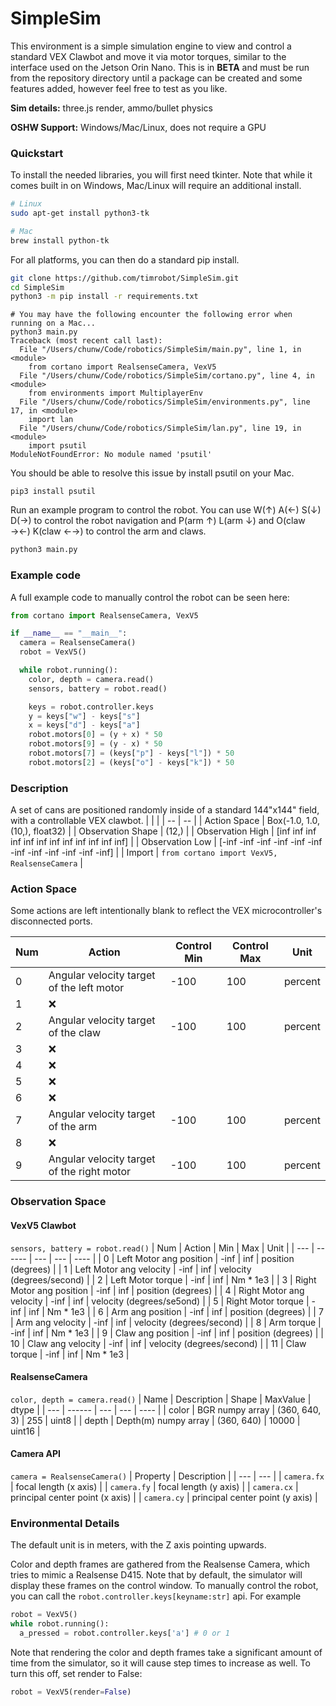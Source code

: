 # SimpleSim
This environment is a simple simulation engine to view and control a standard VEX Clawbot and move it via motor torques, similar to the interface used on the Jetson Orin Nano. This is in __BETA__ and must be run from the repository directory until a package can be created and some features added, however feel free to test as you like.

__Sim details:__ three.js render, ammo/bullet physics

__OSHW Support:__ Windows/Mac/Linux, does not require a GPU

### Quickstart
To install the needed libraries, you will first need tkinter. Note that while it comes built in on Windows, Mac/Linux will require an additional install.

```bash
# Linux
sudo apt-get install python3-tk
```

```bash
# Mac
brew install python-tk
```

For all platforms, you can then do a standard pip install.

```bash
git clone https://github.com/timrobot/SimpleSim.git
cd SimpleSim
python3 -m pip install -r requirements.txt
```

```
# You may have the following encounter the following error when running on a Mac...
python3 main.py
Traceback (most recent call last):
  File "/Users/chunw/Code/robotics/SimpleSim/main.py", line 1, in <module>
    from cortano import RealsenseCamera, VexV5
  File "/Users/chunw/Code/robotics/SimpleSim/cortano.py", line 4, in <module>
    from environments import MultiplayerEnv
  File "/Users/chunw/Code/robotics/SimpleSim/environments.py", line 17, in <module>
    import lan
  File "/Users/chunw/Code/robotics/SimpleSim/lan.py", line 19, in <module>
    import psutil
ModuleNotFoundError: No module named 'psutil'
```

You should be able to resolve this issue by install psutil on your Mac.
```
pip3 install psutil
```

Run an example program to control the robot. You can use W(↑) A(←) S(↓) D(→) to control the robot navigation and P(arm ↑) L(arm ↓) and O(claw →←) K(claw ←→) to control the arm and claws.

```bash
python3 main.py
```

### Example code
A full example code to manually control the robot can be seen here:

```python
from cortano import RealsenseCamera, VexV5

if __name__ == "__main__":
  camera = RealsenseCamera()
  robot = VexV5()

  while robot.running():
    color, depth = camera.read()
    sensors, battery = robot.read()

    keys = robot.controller.keys
    y = keys["w"] - keys["s"]
    x = keys["d"] - keys["a"]
    robot.motors[0] = (y + x) * 50
    robot.motors[9] = (y - x) * 50
    robot.motors[7] = (keys["p"] - keys["l"]) * 50
    robot.motors[2] = (keys["o"] - keys["k"]) * 50
```

### Description

A set of cans are positioned randomly inside of a standard 144"x144" field, with a controllable VEX clawbot.
|  |  |
| -- | -- |
| Action Space | Box(-1.0, 1.0, (10,), float32) |
| Observation Shape | (12,) |
| Observation High | [inf inf inf inf inf inf inf inf inf inf inf inf] |
| Observation Low | [-inf -inf -inf -inf -inf -inf -inf -inf -inf -inf -inf -inf] |
| Import | `from cortano import VexV5, RealsenseCamera` |

### Action Space
Some actions are left intentionally blank to reflect the VEX microcontroller's disconnected ports.

| Num | Action | Control Min | Control Max | Unit |
| --- | ------ | ----------- | ----------- | ---- |
| 0 | Angular velocity target of the left motor | -100 | 100 | percent |
| 1 | ❌ |  |  |  |
| 2 | Angular velocity target of the claw | -100 | 100 | percent |
| 3 | ❌ |  |  |  |
| 4 | ❌ |  |  |  |
| 5 | ❌ |  |  |  |
| 6 | ❌ |  |  |  |
| 7 | Angular velocity target of the arm | -100 | 100 | percent |
| 8 | ❌ |  |  |  |
| 9 | Angular velocity target of the right motor | -100 | 100 | percent |

### Observation Space

#### VexV5 Clawbot
`sensors, battery = robot.read()`
| Num | Action | Min | Max | Unit |
| --- | ------ | --- | --- | ---- |
| 0  | Left Motor ang position | -inf | inf | position (degrees) |
| 1  | Left Motor ang velocity | -inf | inf | velocity (degrees/second) |
| 2  | Left Motor torque | -inf | inf | Nm * 1e3 |
| 3  | Right Motor ang position | -inf | inf | position (degrees) |
| 4  | Right Motor ang velocity | -inf | inf | velocity (degrees/se5ond) |
| 5  | Right Motor torque | -inf | inf | Nm * 1e3 |
| 6  | Arm ang position | -inf | inf | position (degrees) |
| 7  | Arm ang velocity | -inf | inf | velocity (degrees/second) |
| 8  | Arm torque | -inf | inf | Nm * 1e3 |
| 9  | Claw ang position | -inf | inf | position (degrees) |
| 10 | Claw ang velocity | -inf | inf | velocity (degrees/second) |
| 11 | Claw torque | -inf | inf | Nm * 1e3 |

#### RealsenseCamera
`color, depth = camera.read()`
| Name | Description | Shape | MaxValue | dtype |
| --- | ------ | --- | --- | ---- |
| color | BGR numpy array | (360, 640, 3) | 255 | uint8 |
| depth | Depth(m) numpy array | (360, 640) | 10000 | uint16 |

#### Camera API
`camera = RealsenseCamera()`
| Property | Description |
| --- | --- |
| `camera.fx` | focal length (x axis) |
| `camera.fy` | focal length (y axis) |
| `camera.cx` | principal center point (x axis) |
| `camera.cy` | principal center point (y axis) |

### Environmental Details
The default unit is in meters, with the Z axis pointing upwards.

Color and depth frames are gathered from the Realsense Camera, which tries to mimic a Realsense D415. Note that by default, the simulator will display these frames on the control window. To manually control the robot, you can call the `robot.controller.keys[keyname:str]` api. For example

```python
robot = VexV5()
while robot.running():
  a_pressed = robot.controller.keys['a'] # 0 or 1
```

Note that rendering the color and depth frames take a significant amount of time from the simulator, so it will cause step times to increase as well.
To turn this off, set render to False:

```python
robot = VexV5(render=False)
```